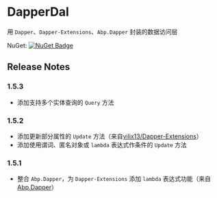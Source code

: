 # DapperDal

用 `Dapper`、`Dapper-Extensions`、`Abp.Dapper` 封装的数据访问层

NuGet: [![NuGet Badge](https://buildstats.info/nuget/DapperDal)](https://www.nuget.org/packages/DapperDal/)

Release Notes
-------------
### 1.5.3
* 添加支持多个实体查询的 `Query` 方法

### 1.5.2
* 添加更新部分属性的 `Update` 方法（来自[vilix13/Dapper-Extensions](https://github.com/vilix13/Dapper-Extensions)）
* 添加使用谓词、匿名对象或 `lambda` 表达式作条件的 `Update` 方法

### 1.5.1
* 整合 `Abp.Dapper`，为 `Dapper-Extensions` 添加 `lambda` 表达式功能（来自[Abp.Dapper](https://github.com/arbing/aspnetboilerplate/tree/master/src/Abp.Dapper)）

